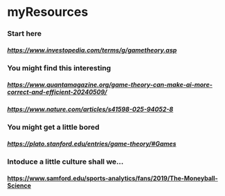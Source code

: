 # myResources
### Start here
##### https://www.investopedia.com/terms/g/gametheory.asp
### You might find this interesting
##### https://www.quantamagazine.org/game-theory-can-make-ai-more-correct-and-efficient-20240509/
##### https://www.nature.com/articles/s41598-025-94052-8
### You might get a little bored
##### https://plato.stanford.edu/entries/game-theory/#Games
### Intoduce a little culture shall we...
#### https://www.samford.edu/sports-analytics/fans/2019/The-Moneyball-Science
